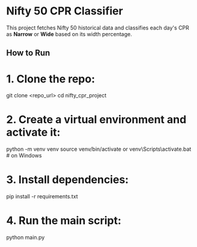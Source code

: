 # Nifty 50 CPR Classifier

This project fetches Nifty 50 historical data and classifies each day's CPR as **Narrow** or **Wide** based on its width percentage.

## How to Run

# 1. Clone the repo:
git clone <repo_url>
cd nifty_cpr_project

# 2. Create a virtual environment and activate it:
python -m venv venv
source venv/bin/activate  or  venv\Scripts\activate.bat  # on Windows

# 3. Install dependencies:
pip install -r requirements.txt

# 4. Run the main script:
python main.py
